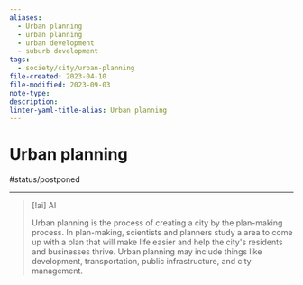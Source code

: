 ```yaml
---
aliases:
  - Urban planning
  - urban planning
  - urban development
  - suburb development
tags:
  - society/city/urban-planning
file-created: 2023-04-10
file-modified: 2023-09-03
note-type: 
description: 
linter-yaml-title-alias: Urban planning
---
```


# Urban planning

#status/postponed

---

> [!ai] AI
>
> Urban planning is the process of creating a city by the plan-making process. In plan-making, scientists and planners study a area to come up with a plan that will make life easier and help the city's residents and businesses thrive. Urban planning may include things like development, transportation, public infrastructure, and city management.
